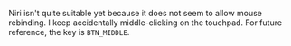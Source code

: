 Niri isn't quite suitable yet because it does not seem to allow mouse rebinding. I keep accidentally middle-clicking on the touchpad. For future reference, the key is `BTN_MIDDLE`.
